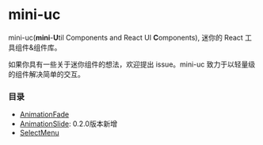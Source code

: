 # mini-uc

mini-uc(**mini**-**U**til Components and React UI **C**omponents), 迷你的 React 工具组件&组件库。

如果你具有一些关于迷你组件的想法，欢迎提出 issue。mini-uc 致力于以轻量级的组件解决简单的交互。

### 目录

+ [AnimationFade](https://github.com/yuzhounanhai/mini-uc/blob/master/src/components/Animation/Fade/doc/desc.md)
+ [AnimationSlide](https://github.com/yuzhounanhai/mini-uc/blob/master/src/components/Animation/Slide/doc/desc.md): 0.2.0版本新增
+ [SelectMenu](https://github.com/yuzhounanhai/mini-uc/blob/master/src/components/SelectMenu/doc/desc.md)